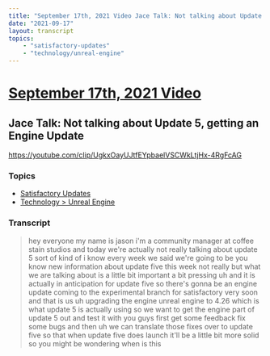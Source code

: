 ```yaml
---
title: "September 17th, 2021 Video Jace Talk: Not talking about Update 5, getting an Engine Update"
date: "2021-09-17"
layout: transcript
topics:
    - "satisfactory-updates"
    - "technology/unreal-engine"
---
```

# [September 17th, 2021 Video](../2021-09-17.md)
## Jace Talk: Not talking about Update 5, getting an Engine Update
https://youtube.com/clip/UgkxOayUJtfEYpbaelVSCWkLtjHx-4RgFcAG

### Topics
* [Satisfactory Updates](../topics/satisfactory-updates.md)
* [Technology > Unreal Engine](../topics/technology/unreal-engine.md)

### Transcript

> hey everyone my name is jason i'm a community manager at coffee stain studios and today we're actually not really talking about update 5 sort of kind of i know every week we said we're going to be you know new information about update five this week not really but what we are talking about is a little bit important a bit pressing uh and it is actually in anticipation for update five so there's gonna be an engine update coming to the experimental branch for satisfactory very soon and that is us uh upgrading the engine unreal engine to 4.26 which is what update 5 is actually using so we want to get the engine part of update 5 out and test it with you guys first get some feedback fix some bugs and then uh we can translate those fixes over to update five so that when update five does launch it'll be a little bit more solid so you might be wondering when is this
